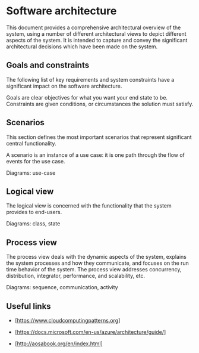 Software architecture
=====================

This document provides a comprehensive architectural overview of the
system, using a number of different architectural views to depict
different aspects of the system. It is intended to capture and convey
the significant architectural decisions which have been made on the
system.

Goals and constraints
---------------------

The following list of key requirements and system constraints have a
significant impact on the software architecture.

Goals are clear objectives for what you want your end state to be.
Constraints are given conditions, or circumstances the solution must
satisfy.

Scenarios
---------

This section defines the most important scenarios that represent
significant central functionality.

A scenario is an instance of a use case: it is one path through the flow
of events for the use case.

Diagrams: use-case

Logical view
------------

The logical view is concerned with the functionality that the system
provides to end-users.

Diagrams: class, state

Process view
------------

The process view deals with the dynamic aspects of the system, explains
the system processes and how they communicate, and focuses on the run
time behavior of the system. The process view addresses concurrency,
distribution, integrator, performance, and scalability, etc.

Diagrams: sequence, communication, activity

Useful links
------------

- [https://www.cloudcomputingpatterns.org]
- [https://docs.microsoft.com/en-us/azure/architecture/guide/]
- [http://aosabook.org/en/index.html]

  [https://www.cloudcomputingpatterns.org]: https://www.cloudcomputingpatterns.org
  [https://docs.microsoft.com/en-us/azure/architecture/guide/]: https://docs.microsoft.com/en-us/azure/architecture/guide/
  [http://aosabook.org/en/index.html]: http://aosabook.org/en/index.html
